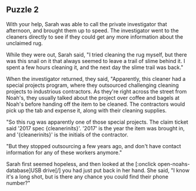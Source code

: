 ## Puzzle 2

With your help, Sarah was able to call the private investigator that afternoon, and brought them up to speed.  The investigator went to the cleaners directly to see if they could get any more information about the unclaimed rug.

While they were out, Sarah said, "I tried cleaning the rug myself, but there was this snail on it that always seemed to leave a trail of slime behind it.  I spent a few hours cleaning it, and the next day the slime trail was back."

When the investigator returned, they said, "Apparently, this cleaner had a special projects program, where they outsourced challenging cleaning projects to industrious contractors.  As they're right across the street from Noah's, they usually talked about the project over coffee and bagels at Noah's before handing off the item to be cleaned.  The contractors would pick up the tab and expense it, along with their cleaning supplies.

"So this rug was apparently one of those special projects.  The claim ticket said '2017 spec {cleanerinits}'.  '2017' is the year the item was brought in, and '{cleanerinits}' is the initials of the contractor.

"But they stopped outsourcing a few years ago, and don't have contact information for any of these workers anymore."

Sarah first seemed hopeless, and then looked at the [:onclick open-noahs-database]USB drive[/] you had just put back in her hand.  She said, "I know it's a long shot, but is there any chance you could find their phone number?"
